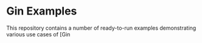 # Gin Examples

This repository contains a number of ready-to-run examples demonstrating various use cases of [Gin